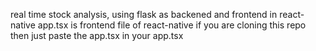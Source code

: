 real time stock analysis, using flask as backened and frontend in react-native
app.tsx is frontend file of react-native if you are cloning this repo then just paste the app.tsx in your app.tsx
